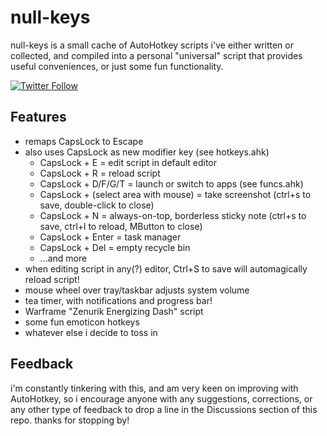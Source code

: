 # null-keys

null-keys is a small cache of AutoHotkey scripts i've either written or collected, and compiled into a personal "universal" script that provides useful conveniences, or just some fun functionality.

[![Twitter Follow](https://img.shields.io/twitter/follow/alefnull?color=%2300AAFF&label=%40alefnull&logo=twitter&logoColor=%2300AAFF&style=for-the-badge)](https://twitter.com/alefnull?ref_src=twsrc%5Etfw)

## Features

- remaps CapsLock to Escape
- also uses CapsLock as new modifier key (see hotkeys.ahk)
  - CapsLock + E = edit script in default editor
  - CapsLock + R = reload script
  - CapsLock + D/F/G/T = launch or switch to apps (see funcs.ahk)
  - CapsLock + (select area with mouse) = take screenshot (ctrl+s to save, double-click to close)
  - CapsLock + N = always-on-top, borderless sticky note (ctrl+s to save, ctrl+l to reload, MButton to close)
  - CapsLock + Enter = task manager
  - CapsLock + Del = empty recycle bin
  - ...and more
- when editing script in any(?) editor, Ctrl+S to save will automagically reload script!
- mouse wheel over tray/taskbar adjusts system volume
- tea timer, with notifications and progress bar!
- Warframe "Zenurik Energizing Dash" script
- some fun emoticon hotkeys
- whatever else i decide to toss in

## Feedback

i'm constantly tinkering with this, and am very keen on improving with AutoHotkey, so i encourage anyone with any suggestions, corrections, or any other type of feedback to drop a line in the Discussions section of this repo. thanks for stopping by!
